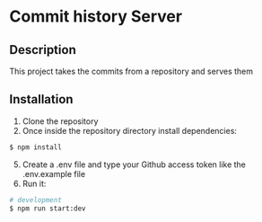 # Commit history Server

## Description

This project takes the commits from a repository and serves them

## Installation

1. Clone the repository
2. Once inside the repository directory install dependencies:

```bash
$ npm install
```
5. Create a .env file and type your Github access token like the .env.example file
4. Run it:

```bash
# development
$ npm run start:dev
```
